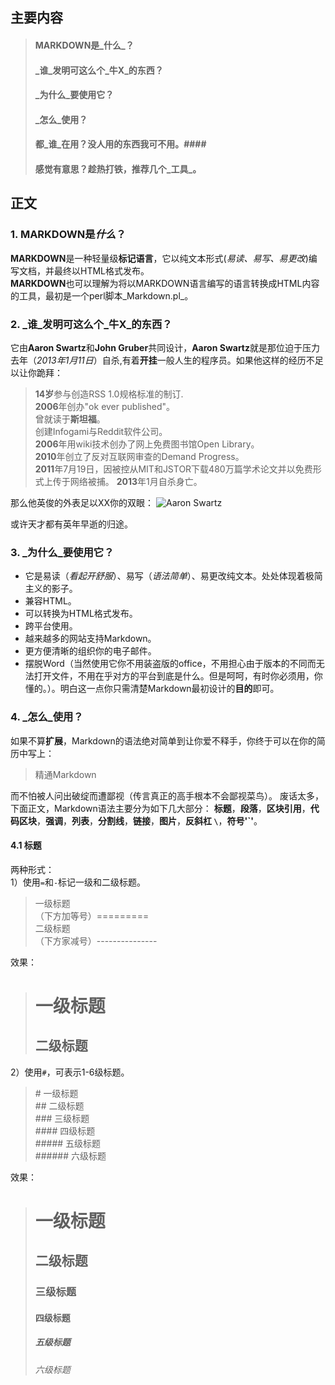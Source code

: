 ## 主要内容 ##
>#### MARKDOWN是_什么_？ ####
>#### _谁_发明可这么个_牛X_的东西？ ####
>#### _为什么_要使用它？ ####
>#### _怎么_使用？ ####
>#### 都_谁_在用？没人用的东西我可不用。####
>#### 感觉有意思？趁热打铁，推荐几个_工具_。 ####

## 正文 ##
### 1. MARKDOWN是*什么*？ ###
**MARKDOWN**是一种轻量级**标记语言**，它以纯文本形式(_易读、易写、易更改_)编写文档，并最终以HTML格式发布。    
**MARKDOWN**也可以理解为将以MARKDOWN语言编写的语言转换成HTML内容的工具，最初是一个perl脚本_Markdown.pl_。    

### 2. _谁_发明可这么个_牛X_的东西？ ###
它由**Aaron Swartz**和**John Gruber**共同设计，**Aaron Swartz**就是那位迫于压力去年（_2013年1月11日_）自杀,有着**开挂**一般人生的程序员。如果他这样的经历不足以让你跪拜：
>**14岁**参与创造RSS 1.0规格标准的制订.   
>**2006**年创办"ok ever published"。   
>曾就读于**斯坦福**。   
>创建Infogami与Reddit软件公司。   
>**2006**年用wiki技术创办了网上免费图书馆Open Library。   
>**2010**年创立了反对互联网审查的Demand Progress。   
>**2011**年7月19日，因被控从MIT和JSTOR下载480万篇学术论文并以免费形式上传于网络被捕。
>**2013**年1月自杀身亡。    

那么他英俊的外表足以XX你的双眼：
![Aaron Swartz](https://github.com/younghz/Markdown/raw/master/Res/Aaron_Swartz.jpg) 

或许天才都有英年早逝的归途。

### 3. _为什么_要使用它？ ###
- 它是易读（_看起开舒服_）、易写（_语法简单_）、易更改纯文本。处处体现着极简主义的影子。
- 兼容HTML。
- 可以转换为HTML格式发布。
- 跨平台使用。
- 越来越多的网站支持Markdown。
- 更方便清晰的组织你的电子邮件。
- 摆脱Word（当然使用它你不用装盗版的office，不用担心由于版本的不同而无法打开文件，不用在乎对方的平台到底是什么。但是呵呵，有时你必须用，你懂的。）。明白这一点你只需清楚Markdown最初设计的**目的**即可。    
 
### 4. _怎么_使用？ ###
如果不算**扩展**，Markdown的语法绝对简单到让你爱不释手，你终于可以在你的简历中写上：
>精通Markdown    
    
而不怕被人问出破绽而遭鄙视（传言真正的高手根本不会鄙视菜鸟）。
废话太多，下面正文，Markdown语法主要分为如下几大部分：
**标题**，**段落**，**区块引用**，**代码区块**，**强调**，**列表**，**分割线**，**链接**，**图片**，**反斜杠 `\`**，**符号'`'**。

#### 4.1 标题 ####
两种形式：  
1）使用`=`和`-`标记一级和二级标题。
>一级标题   
>（下方加等号）=========      
> 二级标题    
>（下方家减号）---------------
  
效果：
>一级标题   
> =========   
> 二级标题
> ----------------  

2）使用`#`，可表示1-6级标题。
>\# 一级标题   
>\## 二级标题   
>\### 三级标题   
>\#### 四级标题   
>\##### 五级标题   
>\###### 六级标题    

效果：
># 一级标题   
>## 二级标题   
>### 三级标题   
>#### 四级标题   
>##### 五级标题   
>###### 六级标题 

